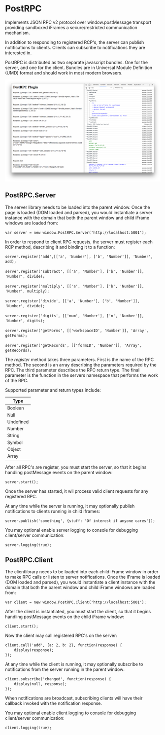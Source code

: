 # PostRPC

Implements JSON RPC v2 protocol over window.postMessage transport providing sandboxed iFrames a secure/restricted communication mechanism.

In addition to responding to registered RCP's, the server can publish notifications to clients.  Clients can subscribe to notifications they are interested in.

PostRPC is distributed as two separate javascript bundles. One for the server, and one for the client.  Bundles are in Universal Module Definition (UMD) format and should work in most modern browsers.

![Example](/example.png?raw=true "Example with Logging")


## PostRPC.Server

The server library needs to be loaded into the parent window. Once the page is loaded (DOM loaded and parsed), you would instantiate a server instance with the domain that both the parent window and child iFrame windows are loaded from:

```
var server = new window.PostRPC.Server('http://localhost:5001');

```

In order to respond to client RPC requests, the server must register each RCP method, describing it and binding it to a function:

```
server.register('add',[['a', 'Number'], ['b', 'Number']], 'Number', add);

server.register('subtract', [['a', 'Number'], ['b', 'Number']], 'Number', divide);

server.register('multiply', [['a', 'Number'], ['b', 'Number']], 'Number', multiply);

server.register('divide', [['a', 'Number'], ['b', 'Number']], 'Number', divide);

server.register('digits', [['num', 'Number'], ['n', 'Number']], 'Number', digits);

server.register('getForms', [['workspaceID', 'Number']], 'Array', getForms);

server.register('getRecords', [['formID', 'Number']], 'Array', getRecords);		
```

The *register* method takes three parameters. First is the name of the RPC method. The second is an array describing the parameters required by the RPC. The third parameter describes the RPC return type. The final parameter is the function in the servers namespace that performs the work of the RPC.

Supported parameter and return types include:

| Type          |
| ------------- |
| Boolean       |
| Null          |
| Undefined     |
| Number        |
| String        |
| Symbol        |
| Object        |
| Array         |

After all RPC's are register, you must start the server, so that it begins handling postMessage events on the parent window:

```
server.start();
```

Once the server has started, it wil process valid client requests for any registered RPC.

At any time while the server is running, it may optionally publish notifications to clients running in child iframes:

```
server.publish('something', {stuff: 'Of interest if anyone cares'});
```

You may optional enable server logging to console for debugging client/server communication:

```
server.logging(true);
```

## PostRPC.Client

The clientlibrary needs to be loaded into each child iFrame window in order to make RPC calls or listen to server notifications.  Once the iFrame is loaded (DOM loaded and parsed), you would instantiate a client instance with the domain that both the parent window and child iFrame windows are loaded from:

```
var client = new window.PostRPC.Client('http://localhost:5001');
```


After the client is instantiated, you must start the client, so that it begins handling postMessage events on the child iFrame window:

```
client.start();
```

Now the client may call registered RPC's on the server:

```
client.call('add', {a: 2, b: 2}, function(response) {
 	display(response);
});
```

At any time while the client is running, it may optionally subscribe to notifications from the server running in the parent window:

```
client.subscribe('changed', function(response) {
	display(null, response);
});
```

When notifications are broadcast, subscribing clients will have their callback invoked with the notification response.

You may optional enable client logging to console for debugging client/server communication:

```
client.logging(true);
```

